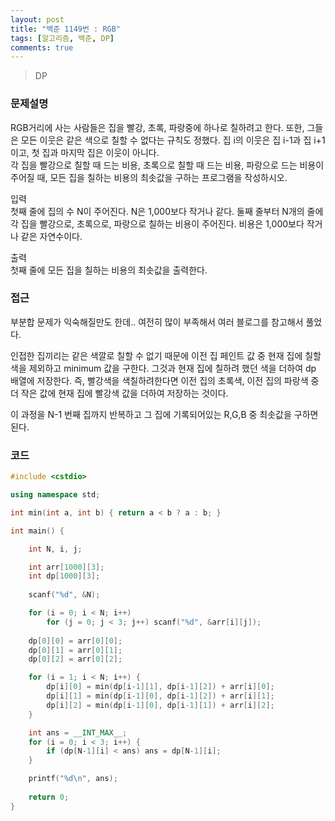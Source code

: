 ```yaml
---
layout: post
title: "백준 1149번 : RGB"
tags: [알고리즘, 백준, DP]
comments: true
---
```


> DP  

### 문제설명  
RGB거리에 사는 사람들은 집을 빨강, 초록, 파랑중에 하나로 칠하려고 한다. 또한, 그들은 모든 이웃은 같은 색으로 칠할 수 없다는 규칙도 정했다.
집 i의 이웃은 집 i-1과 집 i+1이고, 첫 집과 마지막 집은 이웃이 아니다.  
각 집을 빨강으로 칠할 때 드는 비용, 초록으로 칠할 때 드는 비용, 파랑으로 드는 비용이 주어질 때, 모든 집을 칠하는 비용의 최솟값을 구하는 프로그램을 작성하시오.  

입력  
첫째 줄에 집의 수 N이 주어진다. N은 1,000보다 작거나 같다. 둘째 줄부터 N개의 줄에 각 집을 빨강으로, 초록으로, 파랑으로 칠하는 비용이 주어진다. 비용은 1,000보다 작거나 같은 자연수이다.  

출력  
첫째 줄에 모든 집을 칠하는 비용의 최솟값을 출력한다.  

### 접근  
부분합 문제가 익숙해질만도 한데.. 여전히 많이 부족해서 여러 블로그를 참고해서 풀었다.  

인접한 집끼리는 같은 색깔로 칠할 수 없기 때문에 이전 집 페인트 값 중 현재 집에 칠할 색을 제외하고 minimum 값을 구한다. 그것과 현재 집에 칠하려 했던 색을 더하여 dp 배열에 저장한다. 즉, 빨강색을 색칠하려한다면 이전 집의 초록색, 이전 집의 파랑색 중 더 작은 값에 현재 집에 빨강색 값을 더하여 저장하는 것이다.  

이 과정을 N-1 번째 집까지 반복하고 그 집에 기록되어있는 R,G,B 중 최솟값을 구하면 된다.  

### 코드  
~~~c++
#include <cstdio>

using namespace std;

int min(int a, int b) { return a < b ? a : b; }

int main() {

    int N, i, j;

    int arr[1000][3];
    int dp[1000][3];
    
    scanf("%d", &N);

    for (i = 0; i < N; i++)
        for (j = 0; j < 3; j++) scanf("%d", &arr[i][j]);
    
    dp[0][0] = arr[0][0];
    dp[0][1] = arr[0][1];
    dp[0][2] = arr[0][2];

    for (i = 1; i < N; i++) {
        dp[i][0] = min(dp[i-1][1], dp[i-1][2]) + arr[i][0];
        dp[i][1] = min(dp[i-1][0], dp[i-1][2]) + arr[i][1];
        dp[i][2] = min(dp[i-1][0], dp[i-1][1]) + arr[i][2];
    }

    int ans = __INT_MAX__;
    for (i = 0; i < 3; i++) {
        if (dp[N-1][i] < ans) ans = dp[N-1][i];
    }

    printf("%d\n", ans);
    
    return 0;
}
~~~